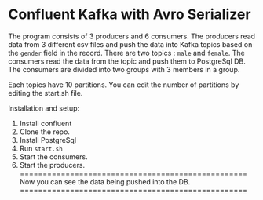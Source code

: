 # Confluent Kafka with Avro Serializer

The program consists of 3 producers and 6 consumers. The producers read data from 3 different csv files and push the data into Kafka topics based on the `gender` field in the record. There are two topics : `male` and `female`. The consumers read the data from the topic and push them to PostgreSql DB. The consumers are divided into two groups with 3 members in a group.

Each topics have 10 partitions. You can edit the number of partitions by editing the start.sh file.

Installation and setup:
1. Install confluent
2. Clone the repo.
3. Install PostgreSql
4. Run `start.sh`
5. Start the consumers.
6. Start the producers.
==================================================
Now you can see the data being pushed into the DB.
==================================================